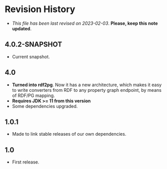 # Revision History

* *This file has been last revised on 2023-02-03*. **Please, keep this note updated**.

## 4.0.2-SNAPSHOT
* Current snapshot.

## 4.0
* **Turned into rdf2pg**. Now it has a new architecture, which makes it easy to write 
  converters from RDF to any property graph endpoint, by means of RDF/PG mapping.
* **Requires JDK >= 11 from this version**
* Some dependencies upgraded.
  
## 1.0.1
* Made to link stable releases of our own dependencies.

## 1.0
* First release.